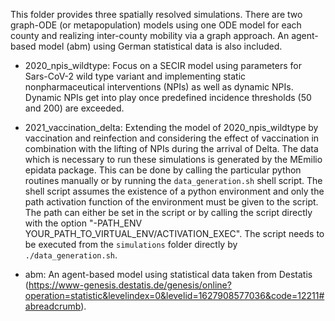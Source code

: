 This folder provides three spatially resolved simulations. There are two graph-ODE (or metapopulation) models using one ODE model for each county and realizing inter-county mobility via a graph approach. An agent-based model (abm) using German statistical data is also included.

- 2020_npis_wildtype: Focus on a SECIR model using parameters for Sars-CoV-2 wild type variant and
implementing static nonpharmaceutical interventions (NPIs) as well as dynamic NPIs. Dynamic NPIs
get into play once predefined incidence thresholds (50 and 200) are exceeded.

- 2021_vaccination_delta: Extending the model of 2020_npis_wildtype by vaccination and reinfection and
considering the effect of vaccination in combination with the lifting of NPIs during the arrival of Delta.
The data which is necessary to run these simulations is generated by the MEmilio epidata package.
This can be done by calling the particular python routines manually or by running the `data_generation.sh` shell script.
The shell script assumes the existence of a python environment and only the path activation function of the environment 
must be given to the script. The path can either be set in the script or by calling the script directly with the option
"-PATH_ENV YOUR_PATH_TO_VIRTUAL_ENV/ACTIVATION_EXEC".
The script needs to be executed from the `simulations` folder directly by `./data_generation.sh`.

- abm: An agent-based model using statistical data taken from Destatis (https://www-genesis.destatis.de/genesis/online?operation=statistic&levelindex=0&levelid=1627908577036&code=12211#abreadcrumb).
